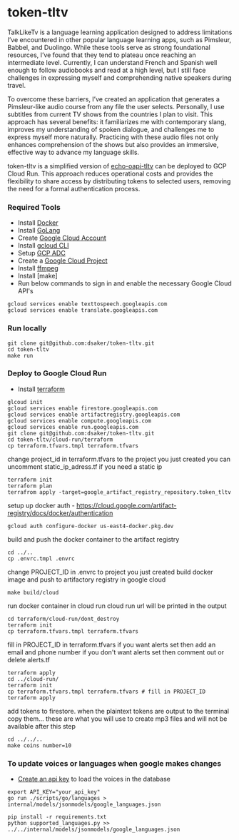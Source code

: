 # token-tltv

TalkLikeTv is a language learning application designed to address limitations I’ve encountered 
in other popular language learning apps, such as Pimsleur, Babbel, and Duolingo. While these 
tools serve as strong foundational resources, I’ve found that they tend to plateau once reaching 
an intermediate level. Currently, I can understand French and Spanish well enough to follow 
audiobooks and read at a high level, but I still face challenges in expressing myself and 
comprehending native speakers during travel.

To overcome these barriers, I’ve created an application that generates a Pimsleur-like audio 
course from any file the user selects. Personally, I use subtitles from current TV shows from 
the countries I plan to visit. This approach has several benefits: it familiarizes me with 
contemporary slang, improves my understanding of spoken dialogue, and challenges me to 
express myself more naturally. Practicing with these audio files not only enhances comprehension 
of the shows but also provides an immersive, effective way to advance my language skills.

token-tltv is a simplified version of [echo-oapi-tltv](https://github.com/dsaker/echo-oapi-tltv) 
can be deployed to GCP Cloud Run. This approach reduces operational costs and provides the flexibility to share access by 
distributing tokens to selected users, removing the need for a formal authentication process.

### Required Tools

- Install [Docker](https://docs.docker.com/engine/install/)
- Install [GoLang](https://go.dev/doc/install)
- Create [Google Cloud Account](https://console.cloud.google.com/getting-started?pli=1)
- Install [gcloud CLI](https://cloud.google.com/sdk/docs/install)
- Setup [GCP ADC](https://cloud.google.com/docs/authentication/external/set-up-adc )
- Create a [Google Cloud Project](https://developers.google.com/workspace/guides/create-project)
- Install [ffmpeg](https://www.ffmpeg.org/download.html)
- Install [make] 
- Run below commands to sign in and enable the necessary Google Cloud API's
```
gcloud services enable texttospeech.googleapis.com
gcloud services enable translate.googleapis.com
```

### Run locally
```
git clone git@github.com:dsaker/token-tltv.git
cd token-tltv
make run
```

### Deploy to Google Cloud Run
- Install [terraform](https://developer.hashicorp.com/terraform/tutorials/aws-get-started/install-cli)
```
glcoud init
gcloud services enable firestore.googleapis.com 
gcloud services enable artifactregistry.googleapis.com
gcloud services enable compute.googleapis.com
gcloud services enable run.googleapis.com
git clone git@github.com:dsaker/token-tltv.git
cd token-tltv/cloud-run/terraform
cp terraform.tfvars.tmpl terraform.tfvars
```
change project_id in terraform.tfvars to the project you just created
you can uncomment static_ip_adress.tf if you need a static ip

```
terraform init
terraform plan
terrafrom apply -target=google_artifact_registry_repository.token_tltv
```
setup up docker auth - https://cloud.google.com/artifact-registry/docs/docker/authentication
```
gcloud auth configure-docker us-east4-docker.pkg.dev
```
build and push the docker container to the artifact registry
```
cd ../..
cp .envrc.tmpl .envrc
```
change PROJECT_ID in .envrc to project you just created
build docker image and push to artifactory registry in google cloud
```
make build/cloud
```
run docker container in cloud run
cloud run url will be printed in the output
```
cd terraform/cloud-run/dont_destroy
terraform init
cp terraform.tfvars.tmpl terraform.tfvars
```
fill in PROJECT_ID in terraform.tfvars
if you want alerts set then add an email and phone number
if you don't want alerts set then comment out or delete alerts.tf
```
terraform apply
cd ../cloud-run/
terraform init
cp terraform.tfvars.tmpl terraform.tfvars # fill in PROJECT_ID
terraform apply
```
add tokens to firestore. 
when the plaintext tokens are output to the terminal copy them... these are what you will use to create mp3 files and will not be available after this step
```
cd ../../..
make coins number=10
```

### To update voices or languages when google makes changes
- [Create an api key](https://cloud.google.com/docs/authentication/api-keys) to load the voices in the database
```
export API_KEY="your_api_key"
go run ./scripts/go/languages > internal/models/jsonmodels/google_languages.json

pip install -r requirements.txt
python supported_languages.py >> ../../internal/models/jsonmodels/google_languages.json
```

